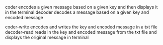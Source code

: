 coder     encodes a given message based on a given key and then displays it in the terminal
decoder    decodes a message based on a given key and encoded message

coder-write     encodes and writes the key and encoded message in a txt file
decoder-read     reads in the key and encoded message from the txt file and displays the original message in terminal
